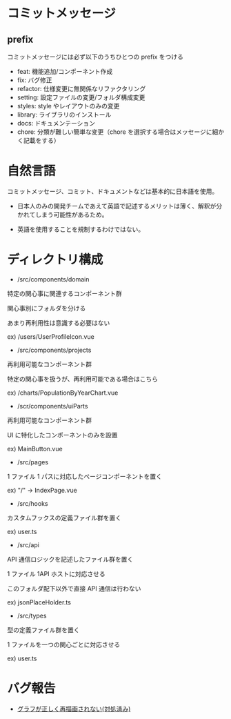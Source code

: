 # コミットメッセージ

## prefix

コミットメッセージには必ず以下のうちひとつの prefix をつける

- feat: 機能追加/コンポーネント作成
- fix: バグ修正
- refactor: 仕様変更に無関係なリファクタリング
- setting: 設定ファイルの変更/フォルダ構成変更
- styles: style やレイアウトのみの変更
- library: ライブラリのインストール
- docs: ドキュメンテーション
- chore: 分類が難しい簡単な変更（chore を選択する場合はメッセージに細かく記載をする）

# 自然言語

コミットメッセージ、コミット、ドキュメントなどは基本的に日本語を使用。

- 日本人のみの開発チームであえて英語で記述するメリットは薄く、解釈が分かれてしまう可能性があるため。

- 英語を使用することを規制するわけではない。

# ディレクトリ構成

- /src/components/domain

特定の関心事に関連するコンポーネント群

関心事別にフォルダを分ける

あまり再利用性は意識する必要はない

ex) /users/UserProfileIcon.vue

- /src/components/projects

再利用可能なコンポーネント群

特定の関心事を扱うが、再利用可能である場合はこちら

ex) /charts/PopulationByYearChart.vue

- /scr/components/uiParts

再利用可能なコンポーネント群

UI に特化したコンポーネントのみを設置

ex) MainButton.vue

- /src/pages

1 ファイル 1 パスに対応したページコンポーネントを置く

ex) "/" → IndexPage.vue

- /src/hooks

カスタムフックスの定義ファイル群を置く

ex) user.ts

- /src/api

API 通信ロジックを記述したファイル群を置く

1 ファイル 1API ホストに対応させる

このフォルダ配下以外で直接 API 通信は行わない

ex) jsonPlaceHolder.ts

- /src/types

型の定義ファイル群を置く

1 ファイルを一つの関心ごとに対応させる

ex) user.ts

# バグ報告

- [グラフが正しく再描画されない(対処済み)](docs/bugs/lineChart.md)
